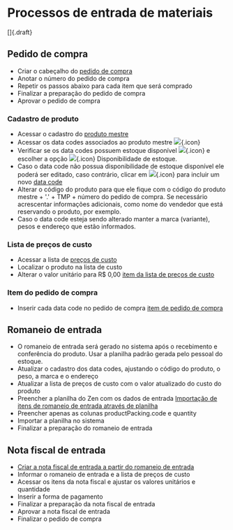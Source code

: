 # Processos de entrada de materiais

[]{.draft}

## Pedido de compra

* Criar o cabeçalho do [pedido de compra](../../purchase/purchase.md)
* Anotar o número do pedido de compra
* Repetir os passos abaixo para cada item que será comprado
* Finalizar a preparação do pedido de compra
* Aprovar o pedido de compra

### Cadastro de produto

* Acessar o cadastro do [produto mestre](../../catalog/product/product)
* Acessar os data codes associados ao produto mestre ![](https://static.zenerp.app.br/icons/catalog/product/productPacking.svg){.icon} 
* Verificar se os data codes possuem estoque disponível ![](https://static.zenerp.app.br/icons/action-more-tr.svg){.icon} e escolher a opção ![](https://static.zenerp.app.br/icons/material/stockSummary.svg){.icon} Disponibilidade de estoque.
* Caso o data code não possua disponibilidade de estoque disponível ele poderá ser editado, caso contrário, clicar em ![](https://static.zenerp.app.br/icons/action-create.svg){.icon} para incluir um novo [data code](../../catalog/product/productPacking)
* Alterar o código do produto para que ele fique com o código do produto mestre + '.' + TMP + número do pedido de compra. Se necessário acrescentar informações adicionais, como nome do vendedor que está reservando o produto, por exemplo.
* Caso o data code esteja sendo alterado manter a marca (variante), pesos e endereço que estão informados.

### Lista de preços de custo

* Acessar a lista de [preços de custo](../../purchase/priceList.md)
* Localizar o produto na lista de custo
* Alterar o valor unitário para R$ 0,00 [item da lista de preços de custo](../../purchase/priceListItem.md)

### Item do pedido de compra

* Inserir cada data code no pedido de compra [item de pedido de compra](../../purchase/purchaseItem.md)

## Romaneio de entrada

* O romaneio de entrada será gerado no sistema após o recebimento e conferência do produto. Usar a planilha padrão gerada pelo pessoal do estoque.
* Atualizar o cadastro dos data codes, ajustando o código do produto, o peso, a marca e o endereço
* Atualizar a lista de preços de custo com o valor atualizado do custo do produto
* Preencher a planilha do Zen com os dados de entrada [Importação de itens de romaneio de entrada através de planilha](../../material/incomingListOpImport.md)
* Preencher apenas as colunas productPacking.code e quantity 
* Importar a planilha no sistema
* Finalizar a preparação do romaneio de entrada

## Nota fiscal de entrada

* [Criar a nota fiscal de entrada a partir do romaneio de entrada](../../fiscal/incomingInvoice/incomingInvoiceOpCreateFromIncomingList.md)
* Informar o romaneio de entrada e a lista de preços de custo
* Acessar os itens da nota fiscal e ajustar os valores unitários e quantidade
* Inserir a forma de pagamento
* Finalizar a preparação da nota fiscal de entrada
* Aprovar a nota fiscal de entrada
* Finalizar o pedido de compra




